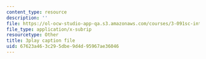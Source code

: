 ```yaml
---
content_type: resource
description: ''
file: https://ol-ocw-studio-app-qa.s3.amazonaws.com/courses/3-091sc-introduction-to-solid-state-chemistry-fall-2010/67623a463c295dbe9d4d95967ae36046_wyoFOdR64U8.vtt
file_type: application/x-subrip
resourcetype: Other
title: 3play caption file
uid: 67623a46-3c29-5dbe-9d4d-95967ae36046
---
```

